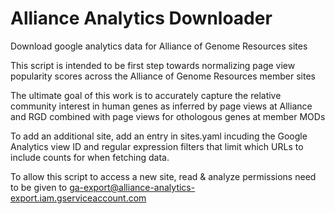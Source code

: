 # Alliance Analytics Downloader
Download google analytics data for Alliance of Genome Resources sites

This script is intended to be first step towards normalizing page view
popularity scores across the Alliance of Genome Resources member sites

The ultimate goal of this work is to accurately capture the relative
community interest in human genes as inferred by page views at Alliance
and RGD combined with page views for othologous genes at member MODs

To add an additional site, add an entry in sites.yaml incuding the
Google Analytics view ID and regular expression filters that limit 
which URLs to include counts for when fetching data.

To allow this script to access a new site, read & analyze permissions
need to be given to ga-export@alliance-analytics-export.iam.gserviceaccount.com

